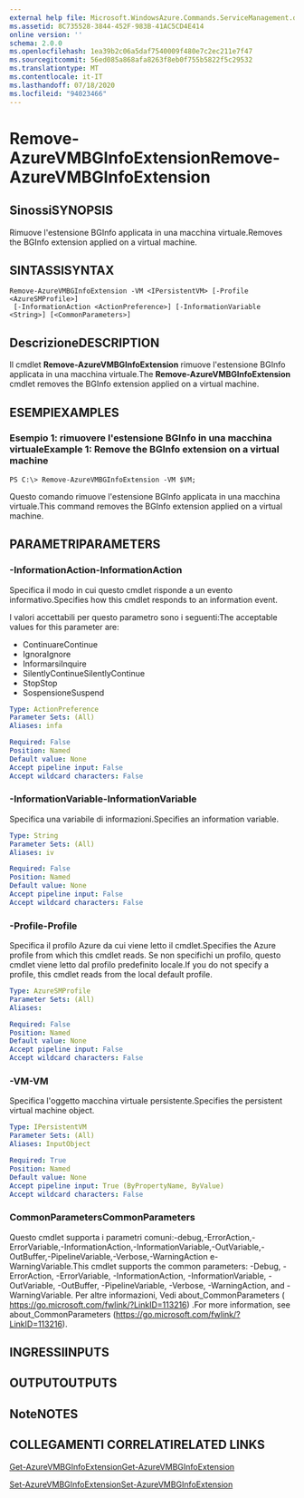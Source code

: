 ```yaml
---
external help file: Microsoft.WindowsAzure.Commands.ServiceManagement.dll-Help.xml
ms.assetid: 8C735528-3844-452F-983B-41AC5CD4E414
online version: ''
schema: 2.0.0
ms.openlocfilehash: 1ea39b2c06a5daf7540009f480e7c2ec211e7f47
ms.sourcegitcommit: 56ed085a868afa8263f8eb0f755b5822f5c29532
ms.translationtype: MT
ms.contentlocale: it-IT
ms.lasthandoff: 07/18/2020
ms.locfileid: "94023466"
---
```

# <span data-ttu-id="05e2a-101">Remove-AzureVMBGInfoExtension</span><span class="sxs-lookup"><span data-stu-id="05e2a-101">Remove-AzureVMBGInfoExtension</span></span>

## <span data-ttu-id="05e2a-102">Sinossi</span><span class="sxs-lookup"><span data-stu-id="05e2a-102">SYNOPSIS</span></span>
<span data-ttu-id="05e2a-103">Rimuove l'estensione BGInfo applicata in una macchina virtuale.</span><span class="sxs-lookup"><span data-stu-id="05e2a-103">Removes the BGInfo extension applied on a virtual machine.</span></span>

## <span data-ttu-id="05e2a-104">SINTASSI</span><span class="sxs-lookup"><span data-stu-id="05e2a-104">SYNTAX</span></span>

```
Remove-AzureVMBGInfoExtension -VM <IPersistentVM> [-Profile <AzureSMProfile>]
 [-InformationAction <ActionPreference>] [-InformationVariable <String>] [<CommonParameters>]
```

## <span data-ttu-id="05e2a-105">Descrizione</span><span class="sxs-lookup"><span data-stu-id="05e2a-105">DESCRIPTION</span></span>
<span data-ttu-id="05e2a-106">Il cmdlet **Remove-AzureVMBGInfoExtension** rimuove l'estensione BGInfo applicata in una macchina virtuale.</span><span class="sxs-lookup"><span data-stu-id="05e2a-106">The **Remove-AzureVMBGInfoExtension** cmdlet removes the BGInfo extension applied on a virtual machine.</span></span>

## <span data-ttu-id="05e2a-107">ESEMPI</span><span class="sxs-lookup"><span data-stu-id="05e2a-107">EXAMPLES</span></span>

### <span data-ttu-id="05e2a-108">Esempio 1: rimuovere l'estensione BGInfo in una macchina virtuale</span><span class="sxs-lookup"><span data-stu-id="05e2a-108">Example 1: Remove the BGInfo extension on a virtual machine</span></span>
```
PS C:\> Remove-AzureVMBGInfoExtension -VM $VM;
```

<span data-ttu-id="05e2a-109">Questo comando rimuove l'estensione BGInfo applicata in una macchina virtuale.</span><span class="sxs-lookup"><span data-stu-id="05e2a-109">This command removes the BGInfo extension applied on a virtual machine.</span></span>

## <span data-ttu-id="05e2a-110">PARAMETRI</span><span class="sxs-lookup"><span data-stu-id="05e2a-110">PARAMETERS</span></span>

### <span data-ttu-id="05e2a-111">-InformationAction</span><span class="sxs-lookup"><span data-stu-id="05e2a-111">-InformationAction</span></span>
<span data-ttu-id="05e2a-112">Specifica il modo in cui questo cmdlet risponde a un evento informativo.</span><span class="sxs-lookup"><span data-stu-id="05e2a-112">Specifies how this cmdlet responds to an information event.</span></span>

<span data-ttu-id="05e2a-113">I valori accettabili per questo parametro sono i seguenti:</span><span class="sxs-lookup"><span data-stu-id="05e2a-113">The acceptable values for this parameter are:</span></span>

- <span data-ttu-id="05e2a-114">Continuare</span><span class="sxs-lookup"><span data-stu-id="05e2a-114">Continue</span></span>
- <span data-ttu-id="05e2a-115">Ignora</span><span class="sxs-lookup"><span data-stu-id="05e2a-115">Ignore</span></span>
- <span data-ttu-id="05e2a-116">Informarsi</span><span class="sxs-lookup"><span data-stu-id="05e2a-116">Inquire</span></span>
- <span data-ttu-id="05e2a-117">SilentlyContinue</span><span class="sxs-lookup"><span data-stu-id="05e2a-117">SilentlyContinue</span></span>
- <span data-ttu-id="05e2a-118">Stop</span><span class="sxs-lookup"><span data-stu-id="05e2a-118">Stop</span></span>
- <span data-ttu-id="05e2a-119">Sospensione</span><span class="sxs-lookup"><span data-stu-id="05e2a-119">Suspend</span></span>

```yaml
Type: ActionPreference
Parameter Sets: (All)
Aliases: infa

Required: False
Position: Named
Default value: None
Accept pipeline input: False
Accept wildcard characters: False
```

### <span data-ttu-id="05e2a-120">-InformationVariable</span><span class="sxs-lookup"><span data-stu-id="05e2a-120">-InformationVariable</span></span>
<span data-ttu-id="05e2a-121">Specifica una variabile di informazioni.</span><span class="sxs-lookup"><span data-stu-id="05e2a-121">Specifies an information variable.</span></span>

```yaml
Type: String
Parameter Sets: (All)
Aliases: iv

Required: False
Position: Named
Default value: None
Accept pipeline input: False
Accept wildcard characters: False
```

### <span data-ttu-id="05e2a-122">-Profile</span><span class="sxs-lookup"><span data-stu-id="05e2a-122">-Profile</span></span>
<span data-ttu-id="05e2a-123">Specifica il profilo Azure da cui viene letto il cmdlet.</span><span class="sxs-lookup"><span data-stu-id="05e2a-123">Specifies the Azure profile from which this cmdlet reads.</span></span>
<span data-ttu-id="05e2a-124">Se non specifichi un profilo, questo cmdlet viene letto dal profilo predefinito locale.</span><span class="sxs-lookup"><span data-stu-id="05e2a-124">If you do not specify a profile, this cmdlet reads from the local default profile.</span></span>

```yaml
Type: AzureSMProfile
Parameter Sets: (All)
Aliases: 

Required: False
Position: Named
Default value: None
Accept pipeline input: False
Accept wildcard characters: False
```

### <span data-ttu-id="05e2a-125">-VM</span><span class="sxs-lookup"><span data-stu-id="05e2a-125">-VM</span></span>
<span data-ttu-id="05e2a-126">Specifica l'oggetto macchina virtuale persistente.</span><span class="sxs-lookup"><span data-stu-id="05e2a-126">Specifies the persistent virtual machine object.</span></span>

```yaml
Type: IPersistentVM
Parameter Sets: (All)
Aliases: InputObject

Required: True
Position: Named
Default value: None
Accept pipeline input: True (ByPropertyName, ByValue)
Accept wildcard characters: False
```

### <span data-ttu-id="05e2a-127">CommonParameters</span><span class="sxs-lookup"><span data-stu-id="05e2a-127">CommonParameters</span></span>
<span data-ttu-id="05e2a-128">Questo cmdlet supporta i parametri comuni:-debug,-ErrorAction,-ErrorVariable,-InformationAction,-InformationVariable,-OutVariable,-OutBuffer,-PipelineVariable,-Verbose,-WarningAction e-WarningVariable.</span><span class="sxs-lookup"><span data-stu-id="05e2a-128">This cmdlet supports the common parameters: -Debug, -ErrorAction, -ErrorVariable, -InformationAction, -InformationVariable, -OutVariable, -OutBuffer, -PipelineVariable, -Verbose, -WarningAction, and -WarningVariable.</span></span> <span data-ttu-id="05e2a-129">Per altre informazioni, Vedi about_CommonParameters ( https://go.microsoft.com/fwlink/?LinkID=113216) .</span><span class="sxs-lookup"><span data-stu-id="05e2a-129">For more information, see about_CommonParameters (https://go.microsoft.com/fwlink/?LinkID=113216).</span></span>

## <span data-ttu-id="05e2a-130">INGRESSI</span><span class="sxs-lookup"><span data-stu-id="05e2a-130">INPUTS</span></span>

## <span data-ttu-id="05e2a-131">OUTPUT</span><span class="sxs-lookup"><span data-stu-id="05e2a-131">OUTPUTS</span></span>

## <span data-ttu-id="05e2a-132">Note</span><span class="sxs-lookup"><span data-stu-id="05e2a-132">NOTES</span></span>

## <span data-ttu-id="05e2a-133">COLLEGAMENTI CORRELATI</span><span class="sxs-lookup"><span data-stu-id="05e2a-133">RELATED LINKS</span></span>

[<span data-ttu-id="05e2a-134">Get-AzureVMBGInfoExtension</span><span class="sxs-lookup"><span data-stu-id="05e2a-134">Get-AzureVMBGInfoExtension</span></span>](./Get-AzureVMBGInfoExtension.md)

[<span data-ttu-id="05e2a-135">Set-AzureVMBGInfoExtension</span><span class="sxs-lookup"><span data-stu-id="05e2a-135">Set-AzureVMBGInfoExtension</span></span>](./Set-AzureVMBGInfoExtension.md)


